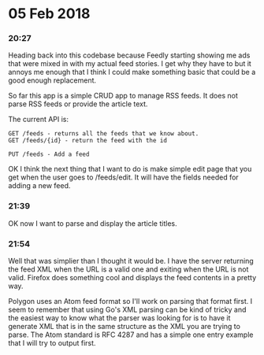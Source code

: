 05 Feb 2018
===========
### 20:27 ###
Heading back into this codebase because Feedly starting showing me ads that were mixed in with my
actual feed stories. I get why they have to but it annoys me enough that I think I could make
something basic that could be a good enough replacement.

So far this app is a simple CRUD app to manage RSS feeds. It does not parse RSS feeds or provide
the article text.

The current API is:

```
GET /feeds - returns all the feeds that we know about.
GET /feeds/{id} - return the feed with the id

PUT /feeds - Add a feed
```
OK I think the next thing that I want to do is make simple edit page that you get when the user goes
to /feeds/edit. It will have the fields needed for adding a new feed.

### 21:39 ###
OK now I want to parse and display the article titles.

### 21:54 ###
Well that was simplier than I thought it would be. I have the server returning the feed XML when the
URL is a valid one and exiting when the URL is not valid. Firefox does something cool and displays
the feed contents in a pretty way.

Polygon uses an Atom feed format so I'll work on parsing that format first. I seem to remember that
using Go's XML parsing can be kind of tricky and the easiest way to know what the parser was looking
for is to have it generate XML that is in the same structure as the XML you are trying to parse. The
Atom standard is RFC 4287 and has a simple one entry example that I will try to output first.


